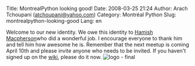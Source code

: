 Title: MontrealPython looking good!
Date: 2008-03-25 21:24
Author: Arach Tchoupani (atchoupani@yahoo.com)
Category: Montréal Python
Slug: montrealpython-looking-good
Lang: en

Welcome to our new identity. We owe this identity to [Hamish
Macpherson][]who did a wonderful job. I encourage everyone to thank him
and tell him how awesome he is. Remember that the next meetup is coming
April 10th and please invite anyone who needs to be invited. If you
haven't signed up on the [wiki][], please do it now. ![logo - final][]

  [Hamish Macpherson]: http://hami.sh "Hamish's blog"
  [wiki]: http://barcampmontreal.org/wiki/MontrealPython2
    "signup for MontrealPython2"
  [logo - final]: http://montrealpython.org/wp-includes/images/montrealpython4a.png
